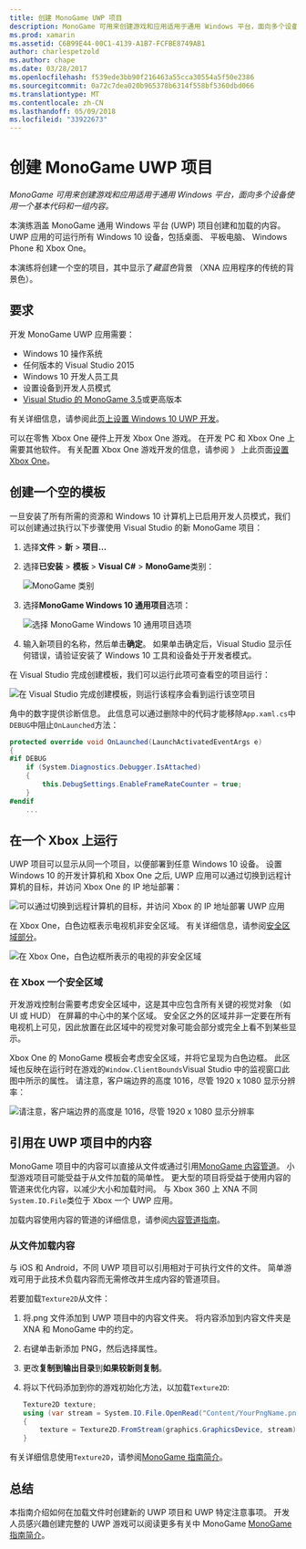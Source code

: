 ```yaml
---
title: 创建 MonoGame UWP 项目
description: MonoGame 可用来创建游戏和应用适用于通用 Windows 平台，面向多个设备使用一个基本代码和一组内容。
ms.prod: xamarin
ms.assetid: C6B99E44-00C1-4139-A1B7-FCFBE8749AB1
author: charlespetzold
ms.author: chape
ms.date: 03/28/2017
ms.openlocfilehash: f539ede3bb90f216463a55cca30554a5f50e2386
ms.sourcegitcommit: 0a72c7dea020b965378b6314f558bf5360dbd066
ms.translationtype: MT
ms.contentlocale: zh-CN
ms.lasthandoff: 05/09/2018
ms.locfileid: "33922673"
---
```

# <a name="creating-a-monogame-uwp-project"></a>创建 MonoGame UWP 项目

_MonoGame 可用来创建游戏和应用适用于通用 Windows 平台，面向多个设备使用一个基本代码和一组内容。_

本演练涵盖 MonoGame 通用 Windows 平台 (UWP) 项目创建和加载的内容。 UWP 应用的可运行所有 Windows 10 设备，包括桌面、 平板电脑、 Windows Phone 和 Xbox One。

本演练将创建一个空的项目，其中显示了*藏蓝色*背景 （XNA 应用程序的传统的背景色）。

## <a name="requirements"></a>要求

开发 MonoGame UWP 应用需要：

- Windows 10 操作系统
- 任何版本的 Visual Studio 2015
- Windows 10 开发人员工具
- 设置设备到开发人员模式
- [Visual Studio 的 MonoGame 3.5](http://www.monogame.net/2016/03/17/monogame-3-5/)或更高版本

有关详细信息，请参阅此[页上设置 Windows 10 UWP 开发](https://msdn.microsoft.com/windows/uwp/get-started/get-set-up)。

可以在零售 Xbox One 硬件上开发 Xbox One 游戏。 在开发 PC 和 Xbox One 上需要其他软件。 有关配置 Xbox One 游戏开发的信息，请参阅 》 上此页面[设置 Xbox One](https://msdn.microsoft.com/windows/uwp/xbox-apps/index)。

## <a name="creating-an-empty-template"></a>创建一个空的模板

一旦安装了所有所需的资源和 Windows 10 计算机上已启用开发人员模式，我们可以创建通过执行以下步骤使用 Visual Studio 的新 MonoGame 项目：

1. 选择**文件** > **新** > **项目...**
1. 选择**已安装** > **模板** > **Visual C#** > **MonoGame**类别： 

    ![](uwp-images/image1.png "MonoGame 类别")

1. 选择**MonoGame Windows 10 通用项目**选项： 

    ![](uwp-images/image2.png "选择 MonoGame Windows 10 通用项目选项")

1. 输入新项目的名称，然后单击**确定**。
如果单击确定后，Visual Studio 显示任何错误，请验证安装了 Windows 10 工具和设备处于开发者模式。

在 Visual Studio 完成创建模板，我们可以运行此项可查看空的项目运行：

![](uwp-images/image3.png "在 Visual Studio 完成创建模板，则运行该程序会看到运行该空项目")

角中的数字提供诊断信息。 此信息可以通过删除中的代码才能移除`App.xaml.cs`中`DEBUG`中阻止`OnLaunched`方法：


```csharp
protected override void OnLaunched(LaunchActivatedEventArgs e)
{
#if DEBUG
    if (System.Diagnostics.Debugger.IsAttached)
    {
        this.DebugSettings.EnableFrameRateCounter = true;
    }
#endif
    ...
```

## <a name="running-on-xbox-one"></a>在一个 Xbox 上运行

UWP 项目可以显示从同一个项目，以便部署到任意 Windows 10 设备。 设置 Windows 10 的开发计算机和 Xbox One 之后, UWP 应用可以通过切换到远程计算机的目标，并访问 Xbox One 的 IP 地址部署：

![](uwp-images/remote.png "可以通过切换到远程计算机的目标，并访问 Xbox 的 IP 地址部署 UWP 应用")

在 Xbox One，白色边框表示电视机非安全区域。 有关详细信息，请参阅[安全区域部分](#Safe_Area_on_Xbox_One)。

![](uwp-images/safearea.png "在 Xbox One，白色边框所表示的电视的非安全区域")

### <a name="safe-area-on-xbox-one"></a>在 Xbox 一个安全区域

开发游戏控制台需要考虑安全区域中，这是其中应包含所有关键的视觉对象 （如 UI 或 HUD） 在屏幕的中心中的某个区域。 安全区之外的区域并非一定要在所有电视机上可见，因此放置在此区域中的视觉对象可能会部分或完全上看不到某些显示。

Xbox One 的 MonoGame 模板会考虑安全区域，并将它呈现为白色边框。 此区域也反映在运行时在游戏的`Window.ClientBounds`Visual Studio 中的监视窗口此图中所示的属性。 请注意，客户端边界的高度 1016，尽管 1920 x 1080 显示分辨率：

![](uwp-images/clientbounds.png "请注意，客户端边界的高度是 1016，尽管 1920 x 1080 显示分辨率")

## <a name="referencing-content-in-uwp-projects"></a>引用在 UWP 项目中的内容

MonoGame 项目中的内容可以直接从文件或通过引用[MonoGame 内容管道](~/graphics-games/cocossharp/content-pipeline/index.md)。 小型游戏项目可能受益于从文件加载的简单性。 更大型的项目将受益于使用内容的管道来优化内容，以减少大小和加载时间。 与 Xbox 360 上 XNA 不同`System.IO.File`类位于 Xbox 一个 UWP 应用。

加载内容使用内容的管道的详细信息，请参阅[内容管道指南](~/graphics-games/cocossharp/content-pipeline/index.md)。 

### <a name="loading-content-from-file"></a>从文件加载内容

与 iOS 和 Android，不同 UWP 项目可以引用相对于可执行文件的文件。 简单游戏可用于此技术负载内容而无需修改并生成内容的管道项目。

若要加载`Texture2D`从文件：

1. 将.png 文件添加到 UWP 项目中的内容文件夹。 将内容添加到内容文件夹是 XNA 和 MonoGame 中的约定。
1. 右键单击新添加 PNG，然后选择属性。
1. 更改**复制到输出目录**到**如果较新则复制**。
1. 将以下代码添加到你的游戏初始化方法，以加载`Texture2D`:

    ```csharp
    Texture2D texture;
    using (var stream = System.IO.File.OpenRead("Content/YourPngName.png"))
    {
        texture = Texture2D.FromStream(graphics.GraphicsDevice, stream);
    }
    ```

有关详细信息使用`Texture2D`，请参阅[MonoGame 指南简介](~/graphics-games/monogame/introduction/index.md)。

## <a name="summary"></a>总结

本指南介绍如何在加载文件时创建新的 UWP 项目和 UWP 特定注意事项。 开发人员感兴趣创建完整的 UWP 游戏可以阅读更多有关中 MonoGame [MonoGame 指南简介](~/graphics-games/monogame/introduction/index.md)。
